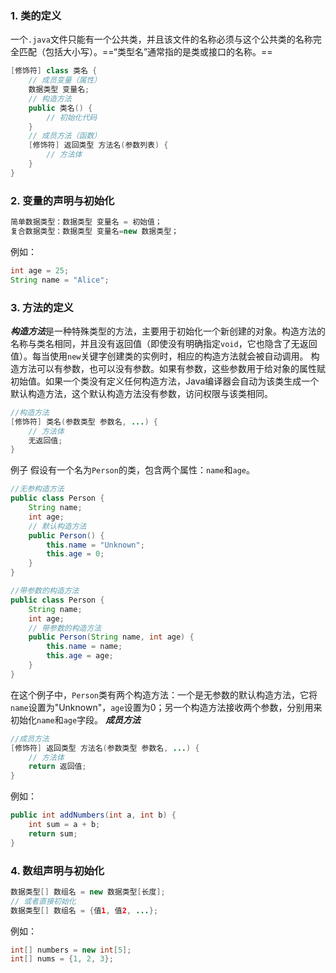 ### 1. 类的定义
一个`.java`文件只能有一个公共类，并且该文件的名称必须与这个公共类的名称完全匹配（包括大小写）。==“类型名”通常指的是类或接口的名称。==
```java
[修饰符] class 类名 {
    // 成员变量（属性）
    数据类型 变量名;
    // 构造方法
    public 类名() {
        // 初始化代码
    }
    // 成员方法（函数）
    [修饰符] 返回类型 方法名(参数列表) {
        // 方法体
    }
}
```
### 2. 变量的声明与初始化
```java
简单数据类型：数据类型 变量名 = 初始值；
复合数据类型：数据类型 变量名=new 数据类型；
```
例如：
```java
int age = 25;
String name = "Alice";
```
### 3. 方法的定义
***构造方法***是一种特殊类型的方法，主要用于初始化一个新创建的对象。构造方法的名称与类名相同，并且没有返回值（即使没有明确指定`void`，它也隐含了无返回值）。每当使用`new`关键字创建类的实例时，相应的构造方法就会被自动调用。
构造方法可以有参数，也可以没有参数。如果有参数，这些参数用于给对象的属性赋初始值。如果一个类没有定义任何构造方法，Java编译器会自动为该类生成一个默认构造方法，这个默认构造方法没有参数，访问权限与该类相同。
```java
//构造方法
[修饰符] 类名(参数类型 参数名, ...) {
    // 方法体
    无返回值;
}
```
例子
假设有一个名为`Person`的类，包含两个属性：`name`和`age`。
```java
//无参构造方法
public class Person {
    String name;
    int age;
    // 默认构造方法
    public Person() {
        this.name = "Unknown";
        this.age = 0;
    }
}
```
```java
//带参数的构造方法
public class Person {
    String name;
    int age;
    // 带参数的构造方法
    public Person(String name, int age) {
        this.name = name;
        this.age = age;
    }
}
```
在这个例子中，`Person`类有两个构造方法：一个是无参数的默认构造方法，它将`name`设置为"Unknown"，`age`设置为0；另一个构造方法接收两个参数，分别用来初始化`name`和`age`字段。
***成员方法***
```java
//成员方法
[修饰符] 返回类型 方法名(参数类型 参数名, ...) {
    // 方法体
    return 返回值;
}
```
例如：
```java
public int addNumbers(int a, int b) {
    int sum = a + b;
    return sum;
}
```
### 4. 数组声明与初始化
```java
数据类型[] 数组名 = new 数据类型[长度];
// 或者直接初始化
数据类型[] 数组名 = {值1, 值2, ...};
```
例如：
```java
int[] numbers = new int[5];
int[] nums = {1, 2, 3};
```
